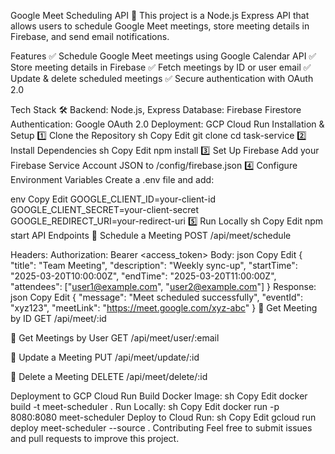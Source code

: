 Google Meet Scheduling API 🚀
This project is a Node.js Express API that allows users to schedule Google Meet meetings, store meeting details in Firebase, and send email notifications.

Features
✅ Schedule Google Meet meetings using Google Calendar API
✅ Store meeting details in Firebase
✅ Fetch meetings by ID or user email
✅ Update & delete scheduled meetings
✅ Secure authentication with OAuth 2.0

Tech Stack 🛠
Backend: Node.js, Express
Database: Firebase Firestore
Authentication: Google OAuth 2.0
Deployment: GCP Cloud Run
Installation & Setup
1️⃣ Clone the Repository
sh
Copy
Edit
git clone <repo-url>
cd task-service
2️⃣ Install Dependencies
sh
Copy
Edit
npm install
3️⃣ Set Up Firebase
Add your Firebase Service Account JSON to /config/firebase.json
4️⃣ Configure Environment Variables
Create a .env file and add:

env
Copy
Edit
GOOGLE_CLIENT_ID=your-client-id
GOOGLE_CLIENT_SECRET=your-client-secret
GOOGLE_REDIRECT_URI=your-redirect-uri
5️⃣ Run Locally
sh
Copy
Edit
npm start
API Endpoints
🔹 Schedule a Meeting
POST /api/meet/schedule

Headers: Authorization: Bearer <access_token>
Body:
json
Copy
Edit
{
  "title": "Team Meeting",
  "description": "Weekly sync-up",
  "startTime": "2025-03-20T10:00:00Z",
  "endTime": "2025-03-20T11:00:00Z",
  "attendees": ["user1@example.com", "user2@example.com"]
}
Response:
json
Copy
Edit
{
  "message": "Meet scheduled successfully",
  "eventId": "xyz123",
  "meetLink": "https://meet.google.com/xyz-abc"
}
🔹 Get Meeting by ID
GET /api/meet/:id

🔹 Get Meetings by User
GET /api/meet/user/:email

🔹 Update a Meeting
PUT /api/meet/update/:id

🔹 Delete a Meeting
DELETE /api/meet/delete/:id

Deployment to GCP Cloud Run
Build Docker Image:
sh
Copy
Edit
docker build -t meet-scheduler .
Run Locally:
sh
Copy
Edit
docker run -p 8080:8080 meet-scheduler
Deploy to Cloud Run:
sh
Copy
Edit
gcloud run deploy meet-scheduler --source .
Contributing
Feel free to submit issues and pull requests to improve this project.
